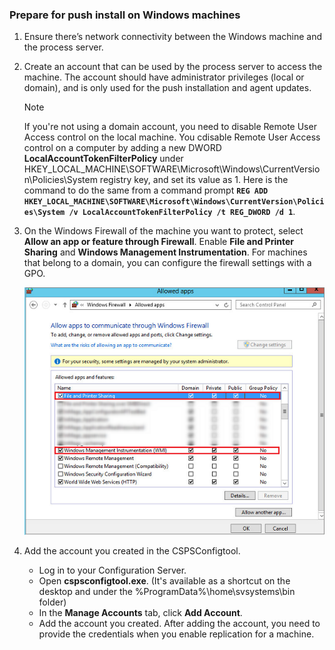 ### Prepare for push install on Windows machines

1. Ensure there’s network connectivity between the Windows machine and the process server.
2. Create an account that can be used by the process server to access the machine. The account should have administrator privileges (local or domain), and is only used for the push installation and agent updates.

   > [!NOTE]
   > If you're not using a domain account, you need to disable Remote User Access control on the local machine. You cdisable Remote User Access control on a computer by adding a new DWORD **LocalAccountTokenFilterPolicy** under HKEY_LOCAL_MACHINE\SOFTWARE\Microsoft\Windows\CurrentVersion\Policies\System registry key, and set its value as 1. Here is the command to do the same from a command prompt **`REG ADD HKEY_LOCAL_MACHINE\SOFTWARE\Microsoft\Windows\CurrentVersion\Policies\System /v LocalAccountTokenFilterPolicy /t REG_DWORD /d 1`**.
   >
   >
2. On the Windows Firewall of the machine you want to protect, select **Allow an app or feature through Firewall**. Enable **File and Printer Sharing** and **Windows Management Instrumentation**. For machines that belong to a domain, you can configure the firewall settings with a GPO.

   ![Firewall settings](./media/site-recovery-prepare-push-install-mob-svc-win/mobility1.png)

3. Add the account you created in the CSPSConfigtool.
    - Log in to your Configuration Server.
    - Open **cspsconfigtool.exe**. (It's available as a shortcut on the desktop and under the %ProgramData%\home\svsystems\bin folder)
    - In the **Manage Accounts** tab, click **Add Account**.
    - Add the account you created. After adding the account, you need to provide the credentials when you enable replication for a machine.
